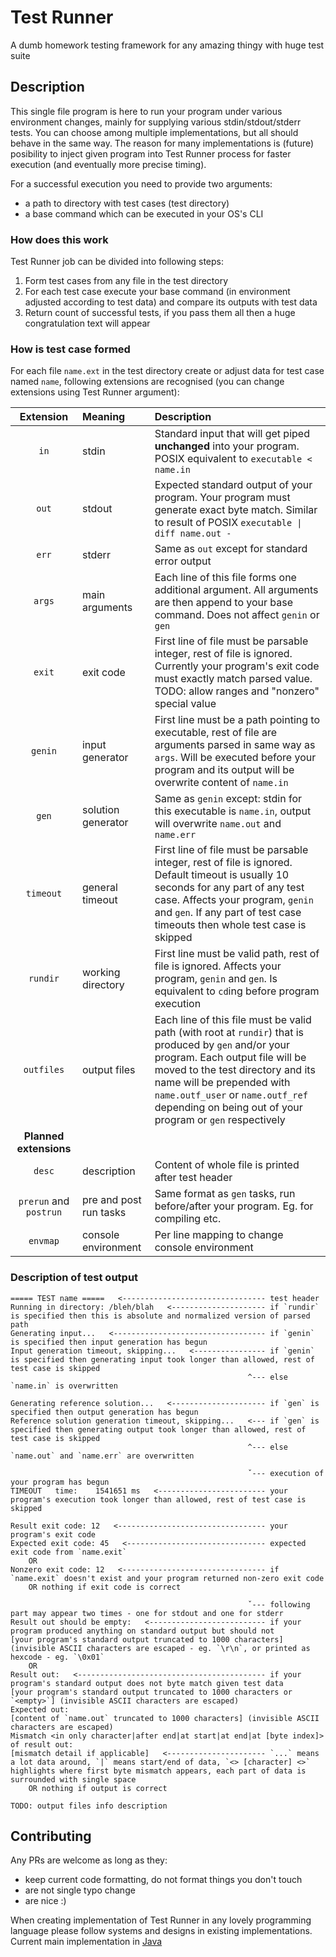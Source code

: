 # Test Runner

A dumb homework testing framework for any amazing thingy with huge test suite

## Description

This single file program is here to run your program under various environment changes, mainly for supplying various stdin/stdout/stderr tests.
You can choose among multiple implementations, but all should behave in the same way. The reason for many implementations is (future) posibility to inject given program into Test Runner process for faster execution (and eventually more precise timing).

For a successful execution you need to provide two arguments:
- a path to directory with test cases (test directory)
- a base command which can be executed in your OS's CLI

### How does this work

Test Runner job can be divided into following steps:
1. Form test cases from any file in the test directory
1. For each test case execute your base command (in environment adjusted according to test data) and compare its outputs with test data
1. Return count of successful tests, if you pass them all then a huge congratulation text will appear

### How is test case formed

For each file `name.ext` in the test directory create or adjust data for test case named `name`, following extensions are recognised (you can change extensions using Test Runner argument):

| Extension | Meaning | Description |
| :-: | :-- | :-- |
| `in` | stdin | Standard input that will get piped **unchanged** into your program. POSIX equivalent to `executable < name.in` |
| `out` | stdout | Expected standard output of your program. Your program must generate exact byte match. Similar to result of POSIX `executable \| diff name.out -` |
| `err` | stderr | Same as `out` except for standard error output |
| `args` | main arguments | Each line of this file forms one additional argument. All arguments are then append to your base command. Does not affect `genin` or `gen` |
| `exit` | exit code | First line of file must be parsable integer, rest of file is ignored. Currently your program's exit code must exactly match parsed value. TODO: allow ranges and "nonzero" special value |
| `genin` | input generator | First line must be a path pointing to executable, rest of file are arguments parsed in same way as `args`. Will be executed before your program and its output will be overwrite content of `name.in` |
| `gen` | solution generator | Same as `genin` except: stdin for this executable is `name.in`, output will overwrite `name.out` and `name.err` |
| `timeout` | general timeout | First line of file must be parsable integer, rest of file is ignored. Default timeout is usually 10 seconds for any part of any test case. Affects your program, `genin` and `gen`. If any part of test case timeouts then whole test case is skipped |
| `rundir` | working directory | First line must be valid path, rest of file is ignored. Affects your program, `genin` and `gen`. Is equivalent to `cd`ing before program execution |
| `outfiles` | output files | Each line of this file must be valid path (with root at `rundir`) that is produced by `gen` and/or your program. Each output file will be moved to the test directory and its name will be prepended with `name.outf_user` or `name.outf_ref` depending on being out of your program or `gen` respectively |
| **Planned extensions** | | |
| `desc` | description | Content of whole file is printed after test header |
| `prerun` and `postrun` | pre and post run tasks | Same format as `gen` tasks, run before/after your program. Eg. for compiling etc. |
| `envmap` | console environment | Per line mapping to change console environment |

### Description of test output

```
===== TEST name =====   <-------------------------------- test header
Running in directory: /bleh/blah   <--------------------- if `rundir` is specified then this is absolute and normalized version of parsed path
Generating input...   <---------------------------------- if `genin` is specified then input generation has begun
Input generation timeout, skipping...   <---------------- if `genin` is specified then generating input took longer than allowed, rest of test case is skipped
                                                     ^--- else `name.in` is overwritten

Generating reference solution...   <--------------------- if `gen` is specified then output generation has begun
Reference solution generation timeout, skipping...   <--- if `gen` is specified then generating output took longer than allowed, rest of test case is skipped
                                                     ^--- else `name.out` and `name.err` are overwritten

                                                     ˇ--- execution of your program has begun
TIMEOUT   time:    1541651 ms   <------------------------ your program's execution took longer than allowed, rest of test case is skipped

Result exit code: 12   <--------------------------------- your program's exit code
Expected exit code: 45   <------------------------------- expected exit code from `name.exit`
    OR
Nonzero exit code: 12   <-------------------------------- if `name.exit` doesn't exist and your program returned non-zero exit code
    OR nothing if exit code is correct
  
                                                     ˇ--- following part may appear two times - one for stdout and one for stderr
Result out should be empty:   <-------------------------- if your program produced anything on standard output but should not
[your program's standard output truncated to 1000 characters] (invisible ASCII characters are escaped - eg. `\r\n`, or printed as hexcode - eg. `\0x01`
    OR
Result out:   <------------------------------------------ if your program's standard output does not byte match given test data
[your program's standard output truncated to 1000 characters or `<empty>`] (invisible ASCII characters are escaped)
Expected out:
[content of `name.out` truncated to 1000 characters] (invisible ASCII characters are escaped)
Mismatch <in only character|after end|at start|at end|at [byte index]> of result out:
[mismatch detail if applicable]   <---------------------- `...` means a lot data around, `|` means start/end of data, `<> [character] <>` highlights where first byte mismatch appears, each part of data is surrounded with single space
    OR nothing if output is correct

TODO: output files info description
```

## Contributing

Any PRs are welcome as long as they:

- keep current code formatting, do not format things you don't touch
- are not single typo change
- are nice :)

When creating implementation of Test Runner in any lovely programming language please follow systems and designs in existing implementations. Current main implementation in [Java](https://github.com/Nightenom/Test-Runner/blob/main/java/TestRunner.java)
